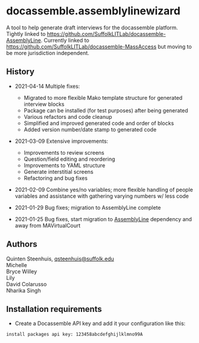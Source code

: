# docassemble.assemblylinewizard

A tool to help generate draft interviews for the docassemble platform. Tightly linked to https://github.com/SuffolkLITLab/docassemble-AssemblyLine. Currently linked to https://github.com/SuffolkLITLab/docassemble-MassAccess but moving to be more jurisdiction independent.

## History

* 2021-04-14 Multiple fixes:
    * Migrated to more flexible Mako template structure for generated 
      interview blocks
    * Package can be installed (for test purposes) after being
      generated
    * Various refactors and code cleanup
    * Simplified and improved generated code and order of blocks
    * Added version number/date stamp to generated code

* 2021-03-09 Extensive improvements:
    * Improvements to review screens
    * Question/field editing and reordering
    * Improvements to YAML structure
    * Generate interstitial screens
    * Refactoring and bug fixes
* 2021-02-09 Combine yes/no variables; more flexible handling of people variables and assistance with gathering varying numbers w/ less code
* 2021-01-29 Bug fixes; migration to AssemblyLine complete
* 2021-01-25 Bug fixes, start migration to [AssemblyLine](https://github.com/SuffolkLITLab/docassemble-AssemblyLine) dependency and away from MAVirtualCourt

## Authors

Quinten Steenhuis, qsteenhuis@suffolk.edu  
Michelle  
Bryce Willey  
Lily  
David Colarusso  
Nharika Singh  

## Installation requirements

* Create a Docassemble API key and add it your configuration like this:
```
install packages api key: 123458abcdefghijlklmno99A
```
